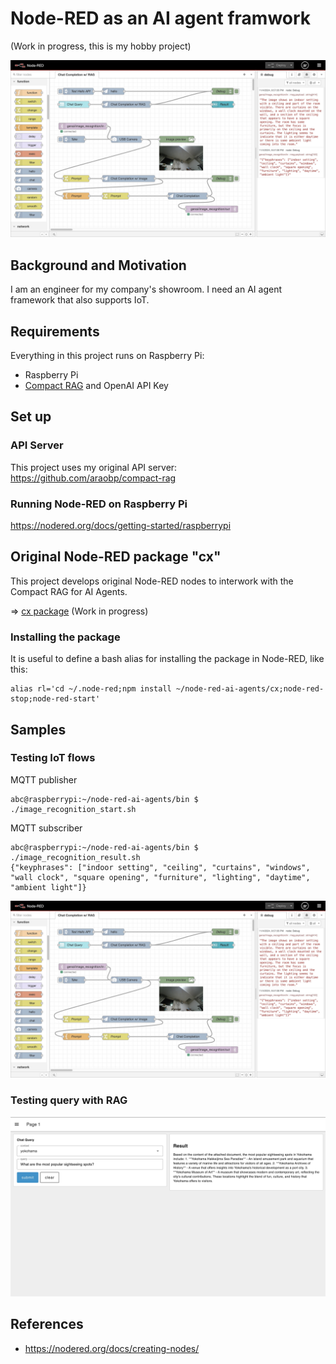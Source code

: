 # Node-RED as an AI agent framwork

(Work in progress, this is my hobby project)

<img src="./docs/iot_test.jpg" width=600>

## Background and Motivation

I am an engineer for my company's showroom. I need an AI agent framework that also supports IoT.

## Requirements

Everything in this project runs on Raspberry Pi:

- Raspberry Pi
- [Compact RAG](https://github.com/araobp/compact-rag) and OpenAI API Key

## Set up

### API Server

This project uses my original API server: https://github.com/araobp/compact-rag

### Running Node-RED on Raspberry Pi

https://nodered.org/docs/getting-started/raspberrypi

## Original Node-RED package "cx"

This project develops original Node-RED nodes to interwork with the Compact RAG for AI Agents.

=> [cx package](./cx) (Work in progress)

### Installing the package

It is useful to define a bash alias for installing the package in Node-RED, like this:
```
alias rl='cd ~/.node-red;npm install ~/node-red-ai-agents/cx;node-red-stop;node-red-start'
```

## Samples

### Testing IoT flows

MQTT publisher

```
abc@raspberrypi:~/node-red-ai-agents/bin $ ./image_recognition_start.sh
```

MQTT subscriber

```
abc@raspberrypi:~/node-red-ai-agents/bin $ ./image_recognition_result.sh 
{"keyphrases": ["indoor setting", "ceiling", "curtains", "windows", "wall clock", "square opening", "furniture", "lighting", "daytime", "ambient light"]}
```

<img src="./docs/iot_test.jpg" width=700>

### Testing query with RAG

<img src="./docs/rag_test.jpg" width=700>

## References

- https://nodered.org/docs/creating-nodes/
 

